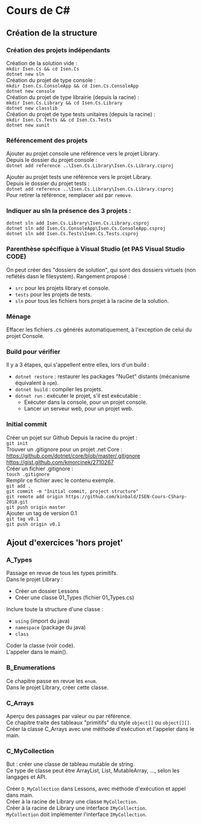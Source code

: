 # Cours de C#

## Création de la structure

### Création des projets indépendants

Création de la solution vide :  
`mkdir Isen.Cs && cd Isen.Cs`  
`dotnet new sln`  
Création du projet de type console :  
`mkdir Isen.Cs.ConsoleApp && cd Isen.Cs.ConsoleApp`  
`dotnet new console`  
Création du projet de type librairie (depuis la racine) :  
`mkdir Isen.Cs.Library && cd Isen.Cs.Library`  
`dotnet new classlib`  
Création du projet de type tests unitaires (depuis la racine) :  
`mkdir Isen.Cs.Tests && cd Isen.Cs.Tests`  
`dotnet new xunit`  
### Référencement des projets
Ajouter au projet console une référence vers le projet Library.  
Depuis le dossier du projet console :  
`dotnet add reference ..\Isen.Cs.Library\Isen.Cs.Library.csproj` 

Ajouter au projet tests une référence vers le projet Library.  
Depuis le dossier du projet tests :  
`dotnet add reference ..\Isen.Cs.Library\Isen.Cs.Library.csproj`  
Pour retirer la référence, remplacer `add` par `remove`.

### Indiquer au sln la présence des 3 projets :
`dotnet sln add Isen.Cs.Library\Isen.Cs.Library.csproj`  
`dotnet sln add Isen.Cs.ConsoleApp\Isen.Cs.ConsoleApp.csproj`  
`dotnet sln add Isen.Cs.Tests\Isen.Cs.Tests.csproj`  

### Parenthèse spécifique à Visual Studio (et PAS Visual Studio CODE)
On peut créer des "dossiers de solution", qui sont des dossiers virtuels (non reflétés dasn le filesystem).
Rangement proposé :
- `src` pour les projets library et console.
- `tests` pour les projets de tests.
- `sln` pour tous les fichiers hors projet à la racine de la solution.

### Ménage 
Effacer les fichiers .cs générés automatiquement, à l'exception de celui du projet Console.

### Build pour vérifier
Il y a 3 étapes, qui s'appellent entre elles, lors d'un build :
- `dotnet restore` : restaurer les packages "NuGet" distants (mécanisme équivalent à `npm`).
- `dotnet build` : compiler les projets.
- `dotnet run` : exécuter le projet, s'il est exécutable :
    - Exécuter dans la console, pour un projet console.
    - Lancer un serveur web, pour un projet web.
    
### Initial commit
Créer un pojet sur Github
Depuis la racine du projet :  
`git init`  
Trouver un .gitignore pour un projet .net Core :  
https://github.com/dotnet/core/blob/master/.gitignore  
https://gist.github.com/kmorcinek/2710267  
Créer un fichier .gitignore :  
`touch .gitignore`  
Remplir ce fichier avec le contenu exemple.  
`git add .`  
`git commit -m "Initial commit, project structure"`  
`git remote add origin https://github.com/kinbald/ISEN-Cours-CSharp-2018.git`  
`git push origin master`  
Ajouter un tag de version 0.1  
`git tag v0.1`  
`git push origin v0.1`

## Ajout d'exercices 'hors projet'

### A_Types
Passage en revue de tous les types primitifs.  
Dans le projet Library :
- Créer un dossier Lessons
- Créer une classe 01_Types (fichier 01_Types.cs)

Inclure toute la structure d'une classe :
- `using` (import du java)
- `namespace` (package du java)
- `class`

Coder la classe (voir code).  
L'appeler dans le main().

### B_Enumerations
Ce chapitre passe en revue les `enum`.  
Dans le projet Library, créer cette classe.

### C_Arrays
Aperçu des passages par valeur ou par référence.  
Ce chapitre traite des tableaux "primitifs" du style `object[]` ou `object[][]`.  
Créer la classe C_Arrays avec une méthode d'exécution et l'appeler dans le main.  

### C_MyCollection
But : créer une classe de tableau mutable de string.  
Ce type de classe peut être ArrayList, List, MutableArray, ..., selon les langages et API.  

Créer `D_MyCollection` dans Lessons, avec méthode d'exécution et appel dans main.  
Créer à la racine de Library une classe `MyCollection`.  
Créer à la racine de Library une interface `IMyCollection`.  
`MyCollection` doit implémenter l'interface `IMyCollection`.  